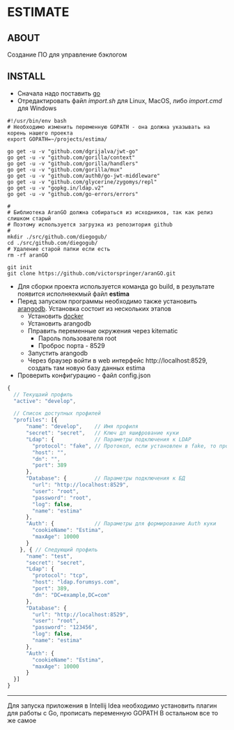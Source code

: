 # ESTIMATE

## ABOUT

Создание ПО для управление бэклогом

## INSTALL

* Сначала надо поставить [go](https://golang.org/)
* Отредактировать файл _import.sh_ для Linux, MacOS, либо _import.cmd_ для Windows
```Shell
#!/usr/bin/env bash
# Необходимо изменить переменную GOPATH - она должна указывать на корень нашего проекта
export GOPATH=~/projects/estima/

go get -u -v "github.com/dgrijalva/jwt-go"
go get -u -v "github.com/gorilla/context"
go get -u -v "github.com/gorilla/handlers"
go get -u -v "github.com/gorilla/mux"
go get -u -v "github.com/auth0/go-jwt-middleware"
go get -u -v "github.com/glycerine/zygomys/repl"
go get -u -v "gopkg.in/ldap.v2"
go get -u -v "github.com/go-errors/errors"

#
# Библиотека AranGO должна собираться из исходников, так как релиз слишком старый
# Поэтому используется загрузка из репозитория github 
#
mkdir ./src/github.com/diegogub/
cd ./src/github.com/diegogub/
# Удаление старой папки если есть
rm -rf aranGO

git init
git clone https://github.com/victorspringer/aranGO.git
```
  
* Для сборки проекта используется команда go build, в результате появится исполняекмый файл **estima**
* Перед запуском программы необходимо также установить [arangodb](https://www.arangodb.com). Установка состоит из нескольких этапов
  * Установить [docker](https://www.docker.com/)
  * Установить arangodb
  * Пправить переменные окружения через kitematic
    * Пароль пользователя root
    * Проброс порта - 8529
  * Запустить arangodb
  * Через браузер войти в web интерфейс http://localhost:8529, создать там новую базу данных estima
* Проверить конфигурацию - файл config.json
```javascript
{
  // Текущаий профиль 
  "active": "develop",

  // Список доступных профилей
  "profiles": [{
      "name": "develop",    // Имя профиля
      "secret": "secret",   // Ключ дл яшифрование куки 
      "Ldap": {             // Параметры подключения к LDAP
        "protocol": "fake", // Протокол, если установлен в fake, то проверка пользователя в LDAP не производится
        "host": "",
        "dn": "",
        "port": 389
      },
      "Database": {         // Параметры подключения к БД
        "url": "http://localhost:8529",
        "user": "root",
        "password": "root",
        "log": false,
        "name": "estima"
      },
      "Auth": {             // Параметры для формирование Auth куки
        "cookieName": "Estima",
        "maxAge": 10000
      }
    }, { // Следующий профиль
      "name": "test",
      "secret": "secret",
      "Ldap": {
        "protocol": "tcp",
        "host": "ldap.forumsys.com",
        "port": 389,
        "dn": "DC=example,DC=com"
      },
      "Database": {
        "url": "http://localhost:8529",
        "user": "root",
        "password": "123456",
        "log": false,
        "name": "estima"
      },
      "Auth": {
        "cookieName": "Estima",
        "maxAge": 10000
      }
  }]
}
```   
----
Для запуска приложения в Intellij Idea необходимо установить плагин для работы с Go,
прописать переменную GOPATH
В остальном все то же самое
